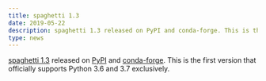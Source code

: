 ```yaml
---
title: spaghetti 1.3
date: 2019-05-22
description: spaghetti 1.3 released on PyPI and conda-forge. This is the first version that officially supports Python 3.6 and 3.7 exclusively.
type: news
---
```


<a href="https://pysal-spaghetti.readthedocs.io/en/latest/">spaghetti 1.3</a> released on <a href="https://pypi.org/project/spaghetti/1.3/">PyPI</a> and <a href="https://anaconda.org/conda-forge/spaghetti">conda-forge</a>. This is the first version that officially supports Python 3.6 and 3.7 exclusively.